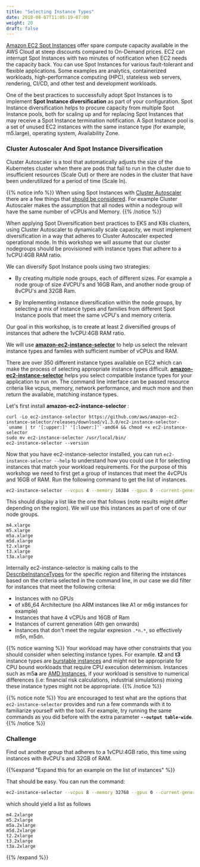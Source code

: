 ```yaml
---
title: "Selecting Instance Types"
date: 2018-08-07T11:05:19-07:00
weight: 20
draft: false
---
```


[Amazon EC2 Spot Instances](https://aws.amazon.com/ec2/spot/) offer spare compute capacity available in the AWS Cloud at steep discounts compared to On-Demand prices. EC2 can interrupt Spot Instances with two minutes of notification when EC2 needs the capacity back. You can use Spot Instances for various fault-tolerant and flexible applications. Some examples are analytics, containerized workloads, high-performance computing (HPC), stateless web servers, rendering, CI/CD, and other test and development workloads.

One of the best practices to successfully adopt Spot Instances is to implement **Spot Instance diversification** as part of your configuration. Spot Instance diversification helps to procure capacity from multiple Spot Instance pools, both for scaling up and for replacing Spot Instances that may receive a Spot Instance termination notification. A Spot Instance pool is a set of unused EC2 instances with the same instance type (for example, m5.large), operating system, Availability Zone.

### Cluster Autoscaler And Spot Instance Diversification

Cluster Autoscaler is a tool that automatically adjusts the size of the Kubernetes cluster when there are pods that fail to run in the cluster due to insufficient resources (Scale Out) or there are nodes in the cluster that have been underutilized for a period of time (Scale In).

{{% notice info %}}
When using Spot Instances with [Cluster Autoscaler](https://github.com/kubernetes/autoscaler/tree/master/cluster-autoscaler) there are a few things that [should be considered](https://github.com/kubernetes/autoscaler/blob/master/cluster-autoscaler/cloudprovider/aws/README.md). For example Cluster Autoscaler makes the assumption that all nodes within a nodegroup will have the same number of vCPUs and Memory.
{{% /notice %}}

When applying Spot Diversification best practices to EKS and K8s clusters, using Cluster Autoscaler to dynamically scale capacity, we must implement diversification in a way that adheres to Cluster Autoscaler expected operational mode. In this workshop we will assume that our cluster nodegroups should be provisioned with instance types that adhere to a 1vCPU:4GB RAM ratio.

We can diversify Spot Instance pools using two strategies:

 - By creating multiple node groups, each of different sizes. For example a node group of size 4VCPU's and 16GB Ram, and another node group of 8vCPU's and 32GB Ram. 
 
 - By Implementing instance diversification within the node groups, by selecting a mix of instance types and families from different Spot Instance pools that meet the same vCPU's and memory criteria.

Our goal in this workshop, is to create at least 2 diversified groups of instances that adhere the 1vCPU:4GB RAM ratio. 

We will use **[amazon-ec2-instance-selector](https://github.com/aws/amazon-ec2-instance-selector)** to help us select the relevant instance
types and familes with sufficient number of vCPUs and RAM. 

There are over 350 different instance types available on EC2 which can make the process of selecting appropriate instance types difficult. **[amazon-ec2-instance-selector](https://github.com/aws/amazon-ec2-instance-selector)** helps you select compatible instance types for your application to run on. The command line interface can be passed resource criteria like vcpus, memory, network performance, and much more and then return the available, matching instance types.

Let's first install **amazon-ec2-instance-selector** :

```
curl -Lo ec2-instance-selector https://github.com/aws/amazon-ec2-instance-selector/releases/download/v1.3.0/ec2-instance-selector-`uname | tr '[:upper:]' '[:lower:]'`-amd64 && chmod +x ec2-instance-selector
sudo mv ec2-instance-selector /usr/local/bin/
ec2-instance-selector --version
```

Now that you have ec2-instance-selector installed, you can run
`ec2-instance-selector --help` to understand how you could use it for selecting
instances that match your workload requirements. For the purpose of this workshop
we need to first get a group of instances that meet the 4vCPUs and 16GB of RAM.
Run the following command to get the list of instances.

```bash
ec2-instance-selector --vcpus 4 --memory 16384 --gpus 0 --current-generation -a x86_64 --deny-list '.*n.*'      
```

This should display a list like the one that follows (note results might differ depending on the region). We will use this instances as part of one of our node groups.

```
m4.xlarge
m5.xlarge
m5a.xlarge
m5d.xlarge
t2.xlarge
t3.xlarge
t3a.xlarge           
```

Internally ec2-instance-selector is making calls to the [DescribeInstanceTypes](https://docs.aws.amazon.com/AWSEC2/latest/APIReference/API_DescribeInstanceTypes.html) for the specific region and filtering the intstances based on the criteria selected in the command line, in our case we did filter for instances that meet the following criteria:
 * Instances with no GPUs
 * of x86_64 Architecture (no ARM instances like A1 or m6g instances for example)
 * Instances that have 4 vCPUs and 16GB of Ram
 * Instances of current generation (4th gen onwards)
 * Instances that don't meet the regular expresion `.*n.*`, so effectively m5n, m5dn. 

{{% notice warning %}}
Your workload may have other constraints that you should consider when selecting instance types. For example. **t2** and **t3** instance types are [burstable instances](https://docs.aws.amazon.com/AWSEC2/latest/UserGuide/burstable-performance-instances.html) and might not be appropriate for CPU bound workloads that require CPU execution determinism. Instances such as m5**a** are [AMD Instances](https://aws.amazon.com/ec2/amd/), if your workload is sensitive to numerical differences (i.e: financial risk calculations, industrial simulations) mixing these instance types might not be appropriate.
{{% /notice %}}

{{% notice note %}}
You are encouraged to test what are the options that `ec2-instance-selector` provides and run a few commands with it to familiarize yourself with the tool.
For example, try running the same commands as you did before with the extra parameter **`--output table-wide`**.
{{% /notice %}}

### Challenge 

Find out another group that adheres to a 1vCPU:4GB ratio, this time using instances with 8vCPU's and 32GB of RAM.

{{%expand "Expand this for an example on the list of instances" %}}

That should be easy. You can run the command:  

```bash
ec2-instance-selector --vcpus 8 --memory 32768 --gpus 0 --current-generation -a x86_64 --deny-list '.*n.*|.*h.*'   
```

which should yield a list as follows 

```
m4.2xlarge
m5.2xlarge
m5a.2xlarge
m5d.2xlarge
t2.2xlarge
t3.2xlarge
t3a.2xlarge
```

{{% /expand %}}

